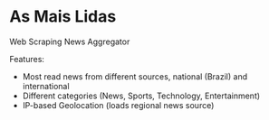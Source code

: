 # As Mais Lidas
Web Scraping News Aggregator

Features:
* Most read news from different sources, national (Brazil) and international
* Different categories (News, Sports, Technology, Entertainment)
* IP-based Geolocation (loads regional news source) 
